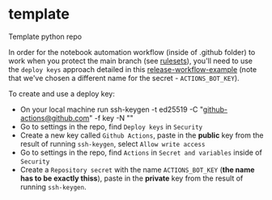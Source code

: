 # template

Template python repo

In order for the notebook automation workflow (inside of .github folder) to work when you protect the main branch (see [rulesets](https://docs.github.com/en/repositories/configuring-branches-and-merges-in-your-repository/managing-rulesets/about-rulesets)), you'll need to use the `deploy keys` approach detailed in this [release-workflow-example](https://github.com/sbellone/release-workflow-example/tree/main) (note that we've chosen a different name for the secret - `ACTIONS_BOT_KEY`).

To create and use a deploy key:
- On your local machine run ssh-keygen -t ed25519 -C "github-actions@github.com" -f key -N ""
- Go to settings in the repo, find `Deploy keys` in `Security`
- Create a new key called `Github Actions`, paste in the **public** key from the result of running `ssh-keygen`, select `Allow write access`
- Go to settings in the repo, find `Actions` in `Secret and variables` inside of `Security`
- Create a `Repository secret` with the name `ACTIONS_BOT_KEY` (**the name has to be exactly thiss**), paste in the **private** key from the result of running `ssh-keygen`.
